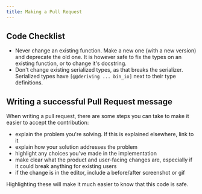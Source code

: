 ```yaml
---
title: Making a Pull Request 
---
```


## Code Checklist

- Never change an existing function. Make a new one (with a new
  version) and deprecate the old one. It is however safe to fix the
  types on an existing function, or to change it's docstring.
- Don't change existing serialized types, as that breaks the
  serializer. Serialized types have `[@@deriving ... bin_io]` next to
  their type definitions.


## Writing a successful Pull Request message

When writing a pull request, there are some steps you can take to make it easier to accept the contribution:

- explain the problem you're solving. If this is explained elsewhere, link to it
- explain how your solution addresses the problem
- highlight any choices you've made in the implementation
- make clear what the product and user-facing changes are, especially if it could break anything for existing users
- if the change is in the editor, include a before/after screenshot or gif

Highlighting these will make it much easier to know that this code is safe.


